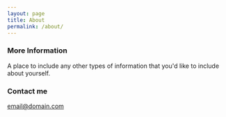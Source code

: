 ```yaml
---
layout: page
title: About
permalink: /about/
---
```


### More Information

A place to include any other types of information that you'd like to include about yourself.

### Contact me

[email@domain.com](mailto:email@domain.com)